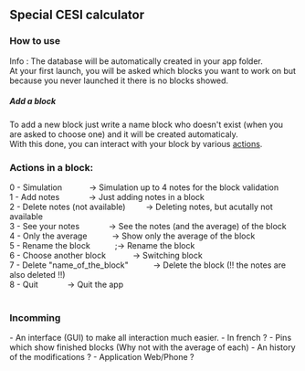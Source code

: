 <h2>Special CESI calculator</h2>
<h3>How to use</h3>
Info : The database will be automatically created in your app folder.<br>
At your first launch, you will be asked which blocks you want to work on but because you never launched it there is no blocks showed.<br>
<h5>Add a block</h5>
To add a new block just write a name block who doesn't exist (when you are asked to choose one) and it will be created automaticaly.<br>
With this done, you can interact with your block by various <a href="#actions">actions</a>.<br>


<h3 class="actions">Actions in a block:</h3>
0 - Simulation&nbsp;&nbsp;&nbsp;&nbsp;&nbsp;&nbsp;&nbsp;&nbsp;&nbsp;&nbsp;&nbsp;&nbsp;-> Simulation up to 4 notes for the block validation<br>
1 - Add notes&nbsp;&nbsp;&nbsp;&nbsp;&nbsp;&nbsp;&nbsp;&nbsp;&nbsp;&nbsp;&nbsp;&nbsp; -> Just adding notes in a block<br>
2 - Delete notes (not available)&nbsp;&nbsp;&nbsp;&nbsp;&nbsp;&nbsp;&nbsp;&nbsp;&nbsp;-> Deleting notes, but acutally not available<br>
3 - See your notes &nbsp;&nbsp;&nbsp;&nbsp;&nbsp;&nbsp;&nbsp;&nbsp;&nbsp;&nbsp;&nbsp; -> See the notes (and the average) of the block<br>
4 - Only the average&nbsp;&nbsp;&nbsp;&nbsp;&nbsp;&nbsp;&nbsp;&nbsp;&nbsp;&nbsp;&nbsp;-> Show only the average of the block<br>
5 - Rename the block&nbsp;&nbsp;&nbsp&nbsp;&nbsp;&nbsp;&nbsp;&nbsp;&nbsp;&nbsp;&nbsp;;-> Rename the block<br>
6 - Choose another block &nbsp;&nbsp;&nbsp;&nbsp;&nbsp;&nbsp;&nbsp;&nbsp;&nbsp;&nbsp; -> Switching block<br>
7 - Delete "name_of_the_block" &nbsp;&nbsp;&nbsp;&nbsp;&nbsp;&nbsp;&nbsp;&nbsp;&nbsp; -> Delete the block (!! the notes are also deleted !!)<br>
8 - Quit&nbsp;&nbsp;&nbsp;&nbsp;&nbsp;&nbsp;&nbsp;&nbsp;&nbsp;&nbsp;&nbsp;&nbsp;&nbsp;-> Quit the app<br>
<br>

<h3>Incomming</h3>
- An interface (GUI) to make all interaction much easier.
- In french ?
- Pins which show finished blocks (Why not with the average of each)
- An history of the modifications ?
- Application Web/Phone ?
